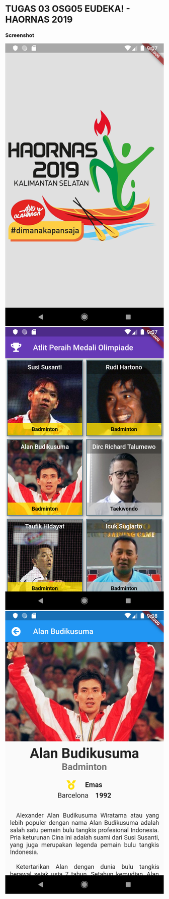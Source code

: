 # TUGAS 03 OSG05 EUDEKA! - HAORNAS 2019

### Screenshot
![Screenshot 1](S1.png "")
![Screenshot 2](S2.png "")
![Screenshot 3](S3.png "")